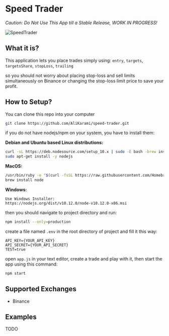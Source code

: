 # Speed Trader

_Caution: Do Not Use This App till a Stable Release, WORK IN PROGRESS!_

![SpeedTrader](https://cdn3.iconfinder.com/data/icons/stock-market/512/bull_stock_trader-512.png)
## What it is?
This application lets you place trades simply using:
`entry`, `targets`, `targetsShare`, `stopLoss`, `trailing`

so you should not worry about placing stop-loss and sell limits simultaneously on Binance or changing the stop-loss limit price to save your profit. 

## How to Setup?
You can clone this repo into your computer

```bash
git clone https://github.com/AliKarami/speed-trader.git
```

if you do not have nodejs/npm on your system, you have to install them:

**Debian and Ubuntu based Linux distributions:**

```bash
curl -sL https://deb.nodesource.com/setup_10.x | sudo -E bash -brew install node
sudo apt-get install -y nodejs
```

**MacOS:**

```bash
/usr/bin/ruby -e "$(curl -fsSL https://raw.githubusercontent.com/Homebrew/install/master/install)"
brew install node
```

**Windows:**

```
Use Windows Installer:
https://nodejs.org/dist/v10.12.0/node-v10.12.0-x86.msi
```

then you should navigate to project directory and run:

```bash
npm install --only=production
```

create a file named `.env` in the root directory of project and fill it this way:

```dotenv
API_KEY={YOUR_API_KEY}
API_SECRET={YOUR_API_SECRET}
TEST=true
```

open `app.js` in your text editor, create a trade and play with it, then start the app using this command:

```bash
npm start
```

## Supported Exchanges

- Binance

## Examples
TODO